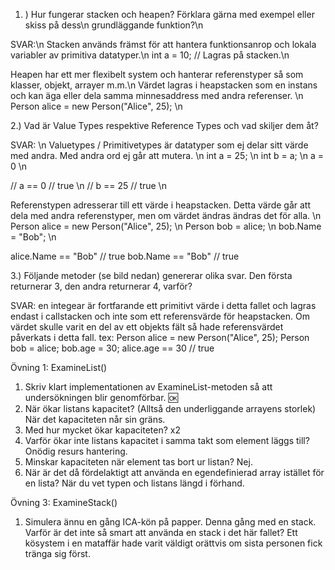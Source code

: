 1. ) Hur fungerar stacken och heapen? Förklara gärna med exempel eller skiss på dess\n
grundläggande funktion?\n

SVAR:\n
Stacken används främst för att hantera funktionsanrop och lokala variabler av primitiva datatyper.\n
int a = 10; // Lagras på stacken.\n

Heapen har ett mer flexibelt system och hanterar referenstyper så som klasser, objekt, arrayer m.m.\n
Värdet lagras i heapstacken som en instans och kan äga eller dela samma minnesaddress med andra referenser. \n
Person alice = new Person("Alice", 25); \n

2.) Vad är Value Types respektive Reference Types och vad skiljer dem åt?

SVAR: \n
Valuetypes / Primitivetypes är datatyper som ej delar sitt värde med andra. Med andra ord ej går att mutera. \n
int a = 25; \n
int b = a; \n
a = 0 \n

// a == 0 // true \n
// b == 25 // true \n

Referenstypen adresserar till ett värde i heapstacken. Detta värde går att dela med andra referenstyper, men om värdet ändras ändras det för alla. \n
Person alice = new Person("Alice", 25);  \n
Person bob = alice;  \n
bob.Name = "Bob"; \n
 
alice.Name == "Bob" // true
bob.Name  == "Bob" // true

3.) Följande metoder (se bild nedan) genererar olika svar. Den första returnerar 3, den
andra returnerar 4, varför? 

SVAR: 
en integear är fortfarande ett primitivt värde i detta fallet och lagras endast i callstacken och inte som ett referensvärde för heapstacken.
Om värdet skulle varit en del av ett objekts fält så hade referensvärdet påverkats i detta fall.
tex: 
Person alice = new Person("Alice", 25); 
Person bob = alice; 
bob.age = 30;
alice.age == 30 // true


Övning 1: ExamineList()

1. Skriv klart implementationen av ExamineList-metoden så att undersökningen blir
genomförbar. 
🆗
2. När ökar listans kapacitet? (Alltså den underliggande arrayens storlek)
När det kapaciteten når sin gräns.
3. Med hur mycket ökar kapaciteten?
x2
4. Varför ökar inte listans kapacitet i samma takt som element läggs till?
Onödig resurs hantering.
5. Minskar kapaciteten när element tas bort ur listan?
Nej.
6. När är det då fördelaktigt att använda en egendefinierad array istället för en lista?
När du vet typen och listans längd i förhand.


Övning 3: ExamineStack()
1. Simulera ännu en gång ICA-kön på papper. Denna gång med en stack. Varför är det
inte så smart att använda en stack i det här fallet?
Ett kösystem i en mataffär hade varit väldigt orättvis om sista personen fick tränga sig först.




